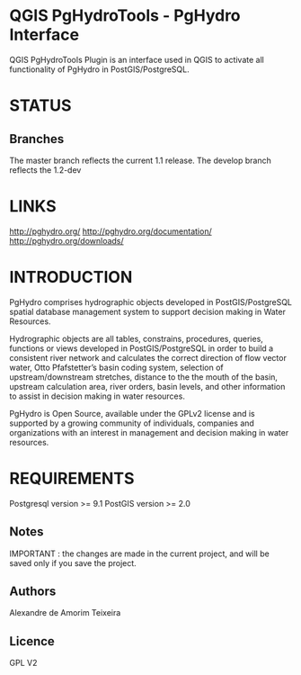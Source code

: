 # QGIS PgHydroTools - PgHydro Interface

QGIS PgHydroTools Plugin is an interface used in QGIS to activate all functionality of PgHydro in PostGIS/PostgreSQL.

# STATUS

## Branches

The master branch reflects the current 1.1 release. The develop branch reflects the 1.2-dev

# LINKS

http://pghydro.org/
http://pghydro.org/documentation/
http://pghydro.org/downloads/

# INTRODUCTION

PgHydro comprises hydrographic objects developed in PostGIS/PostgreSQL spatial database management system to support decision making in Water Resources.

Hydrographic objects are all  tables, constrains, procedures, queries, functions or views developed in PostGIS/PostgreSQL in order to build a consistent river network and calculates the correct direction of flow vector water, Otto Pfafstetter’s basin coding system, selection of  upstream/downstream stretches, distance to the the mouth of the basin, upstream calculation area, river orders, basin levels, and other information to assist in decision making in water resources.

PgHydro is Open Source, available under the GPLv2 license and is supported by a growing community of individuals, companies and organizations with an interest in management and decision making in water resources.

# REQUIREMENTS

Postgresql version >= 9.1
PostGIS version >= 2.0

## Notes

IMPORTANT : the changes are made in the current project, and will be saved only if you save the project.

## Authors

Alexandre de Amorim Teixeira

## Licence

GPL V2
